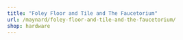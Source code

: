 ```yaml
---
title: "Foley Floor and Tile and The Faucetorium"
url: /maynard/foley-floor-and-tile-and-the-faucetorium/
shop: hardware
---
```

